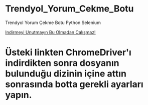 # Trendyol_Yorum_Cekme_Botu
Trendyol Yorum Çekme Botu Python Selenium

[Indirmeyi Unutmayın Bu Olmadan Çalışmaz!](https://chromedriver.chromium.org/downloads)
# Üsteki linkten ChromeDriver'ı indirdikten sonra dosyanın bulunduğu dizinin içine attın sonrasında botta gerekli ayarları yapın.
